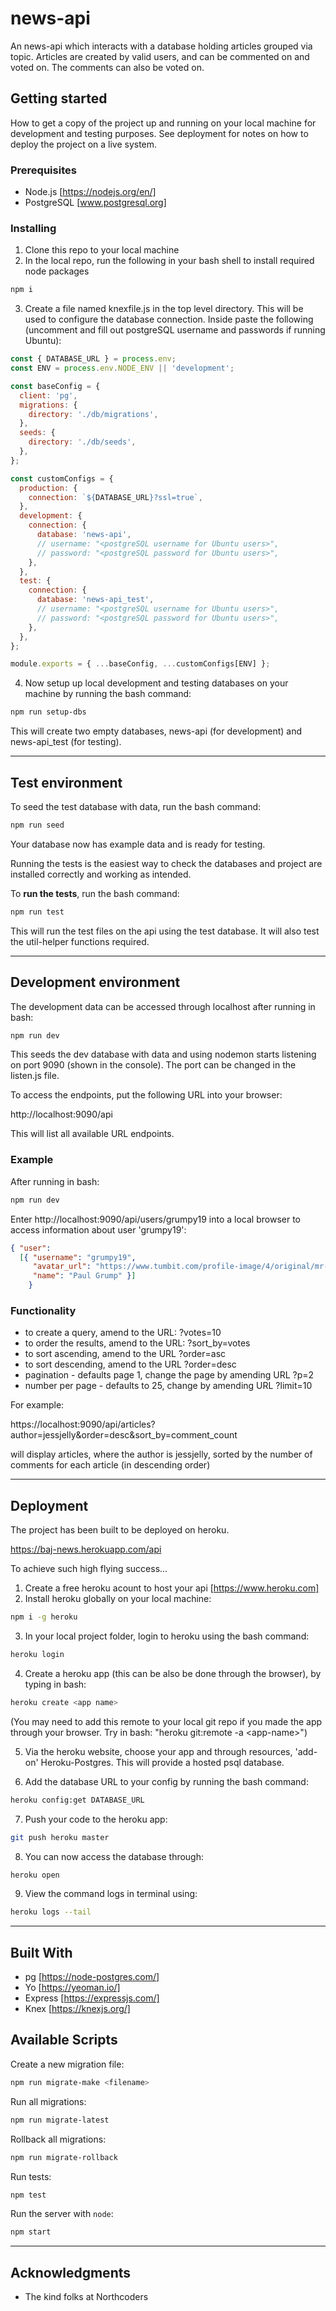 # news-api

An news-api which interacts with a database holding articles grouped via topic. Articles are created by valid users, and can be commented on and voted on. The comments can also be voted on.

## Getting started
How to get a copy of the project up and running on your local machine for development and testing purposes. See deployment for notes on how to deploy the project on a live system.

### Prerequisites
 - Node.js [https://nodejs.org/en/]
 - PostgreSQL [www.postgresql.org]

### Installing
 1. Clone this repo to your local machine
 2. In the local repo, run the following in your bash shell to install required node packages
 ```bash
npm i
```
 3. Create a file named knexfile.js in the top level directory. This will be used to configure the database connection. Inside paste the following (uncomment and fill out postgreSQL username and passwords if running Ubuntu):

```js
const { DATABASE_URL } = process.env;
const ENV = process.env.NODE_ENV || 'development';

const baseConfig = {
  client: 'pg',
  migrations: {
    directory: './db/migrations',
  },
  seeds: {
    directory: './db/seeds',
  },
};

const customConfigs = {
  production: {
    connection: `${DATABASE_URL}?ssl=true`,
  },
  development: {
    connection: {
      database: 'news-api',
      // username: "<postgreSQL username for Ubuntu users>",
      // password: "<postgreSQL password for Ubuntu users>",
    },
  },
  test: {
    connection: {
      database: 'news-api_test',
      // username: "<postgreSQL username for Ubuntu users>",
      // password: "<postgreSQL password for Ubuntu users>",
    },
  },
};

module.exports = { ...baseConfig, ...customConfigs[ENV] };
```
 4. Now setup up local development and testing databases on your machine by running the bash command:
```bash
npm run setup-dbs
 ```
This will create two empty databases, news-api (for development) and news-api_test (for testing).

----

## Test environment
 To seed the test database with data, run the bash command:
```bash
npm run seed
```
Your database now has example data and is ready for testing.

Running the tests is the easiest way to check the databases and project are installed correctly and working as intended.

To __run the tests__, run the bash command:
```bash
npm run test
```
This will run the test files on the api using the test database. It will also test the util-helper functions required.

----

## Development environment
The development data can be accessed through localhost after running in bash:
```bash
npm run dev
```
This seeds the dev database with data and using nodemon starts listening on port 9090 (shown in the console). The port can be changed in the listen.js file.

To access the endpoints, put the following URL into your browser:

http://localhost:9090/api

This will list all available URL endpoints.

### __Example__

After running in bash:
```bash
npm run dev
```
Enter http://localhost:9090/api/users/grumpy19 into a local browser to access information about user 'grumpy19':
```json
{ "user":
  [{ "username": "grumpy19",
     "avatar_url": "https://www.tumbit.com/profile-image/4/original/mr-grumpy.jpg",
     "name": "Paul Grump" }]
    }
```


### __Functionality__
 - to create a query, amend to the URL: ?votes=10
 - to order the results, amend to the URL: ?sort_by=votes
 - to sort ascending, amend to the URL ?order=asc
 - to sort descending, amend to the URL ?order=desc
 - pagination - defaults page 1, change the page by amending URL ?p=2
 - number per page - defaults to 25, change by amending URL ?limit=10

For example:

https://localhost:9090/api/articles?author=jessjelly&order=desc&sort_by=comment_count

will display articles, where the author is jessjelly, sorted by the number of comments for each article (in descending order)

----


## Deployment
The project has been built to be deployed on heroku.

https://baj-news.herokuapp.com/api

To achieve such high flying success...
  1. Create a free heroku acount to host your api [https://www.heroku.com]
  2. Install heroku globally on your local machine:
  ```bash
  npm i -g heroku
  ```
  3. In your local project folder, login to heroku using the bash command:
  ```bash
  heroku login
  ```
  4. Create a heroku app (this can be also be done through the browser), by typing in bash:
  ```bash
  heroku create <app name>
  ```
  (You may need to add this remote to your local git repo if you made the app through your browser. Try in bash: "heroku git:remote -a \<app-name\>")

  5. Via the heroku website, choose your app and through resources, 'add-on' Heroku-Postgres. This will provide a hosted psql database.

  6. Add the database URL to your config by running the bash command:
  ```bash
  heroku config:get DATABASE_URL
  ```

  7. Push your code to the heroku app:
  ```bash
  git push heroku master 
  ```

  8. You can now access the database through:
  ```bash
  heroku open
  ```

  9. View the command logs in terminal using:
  ```bash
  heroku logs --tail
  ```

----

## Built With
 - pg [https://node-postgres.com/]
 - Yo [https://yeoman.io/]
 - Express [https://expressjs.com/]
 - Knex [https://knexjs.org/]


## Available Scripts

Create a new migration file:

```bash
npm run migrate-make <filename>
```

Run all migrations:

```bash
npm run migrate-latest
```

Rollback all migrations:

```bash
npm run migrate-rollback
```

Run tests:

```bash
npm test
```

Run the server with `node`:

```bash
npm start
```

----

## Acknowledgments
 - The kind folks at Northcoders